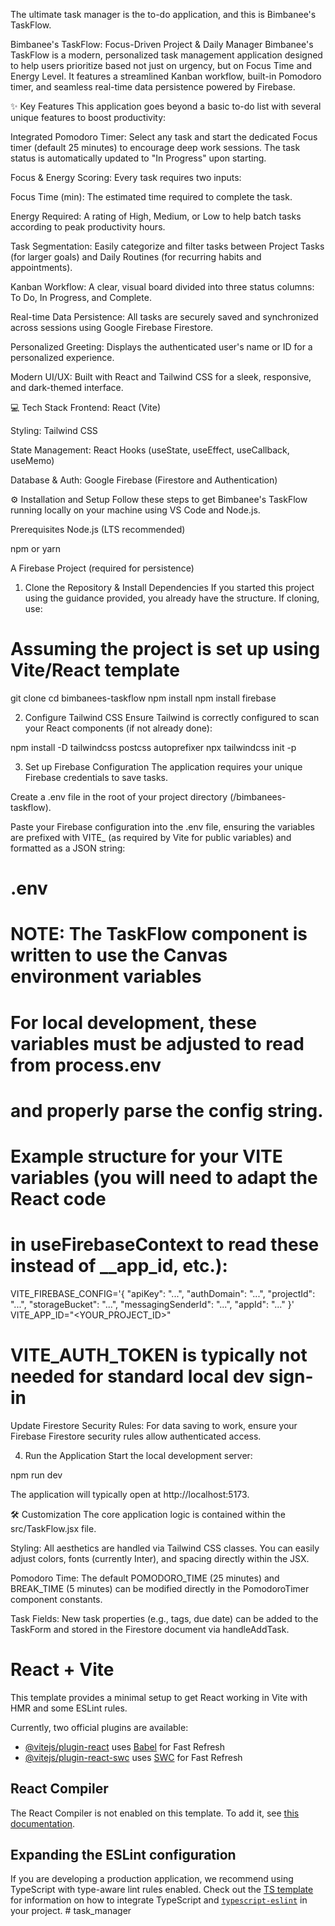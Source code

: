 The ultimate task manager is the to-do application, and this is Bimbanee's TaskFlow.

Bimbanee's TaskFlow: Focus-Driven Project & Daily Manager
Bimbanee's TaskFlow is a modern, personalized task management application designed to help users prioritize based not just on urgency, but on Focus Time and Energy Level. It features a streamlined Kanban workflow, built-in Pomodoro timer, and seamless real-time data persistence powered by Firebase.

✨ Key Features
This application goes beyond a basic to-do list with several unique features to boost productivity:

Integrated Pomodoro Timer: Select any task and start the dedicated Focus timer (default 25 minutes) to encourage deep work sessions. The task status is automatically updated to "In Progress" upon starting.

Focus & Energy Scoring: Every task requires two inputs:

Focus Time (min): The estimated time required to complete the task.

Energy Required: A rating of High, Medium, or Low to help batch tasks according to peak productivity hours.

Task Segmentation: Easily categorize and filter tasks between Project Tasks (for larger goals) and Daily Routines (for recurring habits and appointments).

Kanban Workflow: A clear, visual board divided into three status columns: To Do, In Progress, and Complete.

Real-time Data Persistence: All tasks are securely saved and synchronized across sessions using Google Firebase Firestore.

Personalized Greeting: Displays the authenticated user's name or ID for a personalized experience.

Modern UI/UX: Built with React and Tailwind CSS for a sleek, responsive, and dark-themed interface.

💻 Tech Stack
Frontend: React (Vite)

Styling: Tailwind CSS

State Management: React Hooks (useState, useEffect, useCallback, useMemo)

Database & Auth: Google Firebase (Firestore and Authentication)

⚙️ Installation and Setup
Follow these steps to get Bimbanee's TaskFlow running locally on your machine using VS Code and Node.js.

Prerequisites
Node.js (LTS recommended)

npm or yarn

A Firebase Project (required for persistence)

1. Clone the Repository & Install Dependencies
If you started this project using the guidance provided, you already have the structure. If cloning, use:

# Assuming the project is set up using Vite/React template
git clone <your-repo-url>
cd bimbanees-taskflow
npm install
npm install firebase


2. Configure Tailwind CSS
Ensure Tailwind is correctly configured to scan your React components (if not already done):

npm install -D tailwindcss postcss autoprefixer
npx tailwindcss init -p


3. Set up Firebase Configuration
The application requires your unique Firebase credentials to save tasks.

Create a .env file in the root of your project directory (/bimbanees-taskflow).

Paste your Firebase configuration into the .env file, ensuring the variables are prefixed with VITE_ (as required by Vite for public variables) and formatted as a JSON string:

# .env
# NOTE: The TaskFlow component is written to use the Canvas environment variables
# For local development, these variables must be adjusted to read from process.env 
# and properly parse the config string.

# Example structure for your VITE variables (you will need to adapt the React code 
# in useFirebaseContext to read these instead of __app_id, etc.):
VITE_FIREBASE_CONFIG='{ "apiKey": "...", "authDomain": "...", "projectId": "...", "storageBucket": "...", "messagingSenderId": "...", "appId": "..." }'
VITE_APP_ID="<YOUR_PROJECT_ID>" 
# VITE_AUTH_TOKEN is typically not needed for standard local dev sign-in


Update Firestore Security Rules: For data saving to work, ensure your Firebase Firestore security rules allow authenticated access.

4. Run the Application
Start the local development server:

npm run dev


The application will typically open at http://localhost:5173.

🛠️ Customization
The core application logic is contained within the src/TaskFlow.jsx file.

Styling: All aesthetics are handled via Tailwind CSS classes. You can easily adjust colors, fonts (currently Inter), and spacing directly within the JSX.

Pomodoro Time: The default POMODORO_TIME (25 minutes) and BREAK_TIME (5 minutes) can be modified directly in the PomodoroTimer component constants.

Task Fields: New task properties (e.g., tags, due date) can be added to the TaskForm and stored in the Firestore document via handleAddTask.

# React + Vite

This template provides a minimal setup to get React working in Vite with HMR and some ESLint rules.

Currently, two official plugins are available:

- [@vitejs/plugin-react](https://github.com/vitejs/vite-plugin-react/blob/main/packages/plugin-react) uses [Babel](https://babeljs.io/) for Fast Refresh
- [@vitejs/plugin-react-swc](https://github.com/vitejs/vite-plugin-react/blob/main/packages/plugin-react-swc) uses [SWC](https://swc.rs/) for Fast Refresh

## React Compiler

The React Compiler is not enabled on this template. To add it, see [this documentation](https://react.dev/learn/react-compiler/installation).

## Expanding the ESLint configuration

If you are developing a production application, we recommend using TypeScript with type-aware lint rules enabled. Check out the [TS template](https://github.com/vitejs/vite/tree/main/packages/create-vite/template-react-ts) for information on how to integrate TypeScript and [`typescript-eslint`](https://typescript-eslint.io) in your project.
#   t a s k _ m a n a g e r 
 
 
